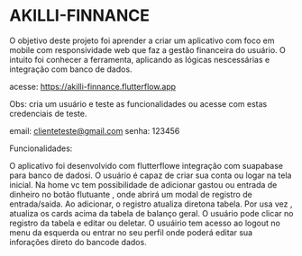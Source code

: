 # AKILLI-FINNANCE
O objetivo deste projeto foi aprender a criar um aplicativo com foco em mobile com responsividade web que faz a gestão financeira do usuário.
O intuito foi conhecer a ferramenta, aplicando as lógicas nescessárias e integração com banco de dados.

 acesse: https://akilli-finnance.flutterflow.app

Obs: cria um usuário e teste as funcionalidades ou acesse com estas credenciais de teste.

email: clienteteste@gmail.com
senha: 123456


Funcionalidades:

O aplicativo foi desenvolvido com flutterflowe integração com suapabase para banco de dadosi.
O usuário é capaz de criar sua conta ou logar na tela inicial.
Na home vc tem possibilidade de adicionar gastou ou entrada de dinheiro no botão flutuante , onde abrirá um modal de registro de entrada/saida.
Ao adicionar, o registro atualiza diretona tabela.
Por usa vez , atualiza os cards acima da tabela de balanço geral.
O usuário pode clicar no registro da tabela e editar ou deletar.
O usuáirio tem acesso ao logout no menu da esquerda ou entrar no seu perfil onde poderá editar sua inforações direto do bancode dados.
 
